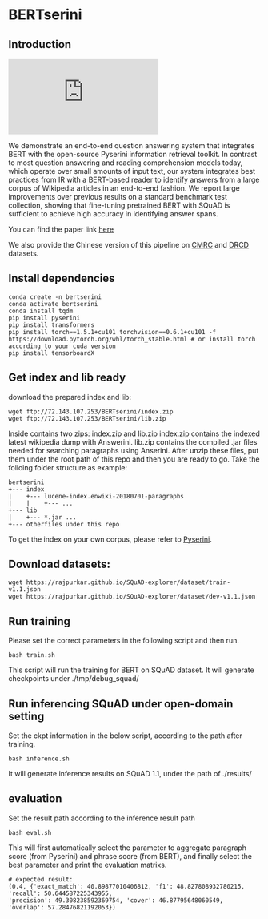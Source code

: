 # BERTserini

## Introduction

![Image of BERTserini](https://rsvp-ai/bertserini/pipeline.pdf)

We demonstrate an end-to-end question answering system that integrates BERT with the open-source Pyserini information retrieval toolkit. In contrast to most question answering and reading comprehension models today, which operate over small amounts of input text, our system integrates best practices from IR with a BERT-based reader to identify answers from a large corpus of Wikipedia articles in an end-to-end fashion. We report large improvements over previous results on a standard benchmark test collection, showing that fine-tuning pretrained BERT with SQuAD is sufficient to achieve high accuracy in identifying answer spans.

You can find the paper link [here](https://www.aclweb.org/anthology/N19-4013/)

We also provide the Chinese version of this pipeline on [CMRC](https://github.com/ymcui/cmrc2018) and [DRCD](https://github.com/DRCKnowledgeTeam/DRCD) datasets.

## Install dependencies

```
conda create -n bertserini
conda activate bertserini
conda install tqdm
pip install pyserini
pip install transformers 
pip install torch==1.5.1+cu101 torchvision==0.6.1+cu101 -f https://download.pytorch.org/whl/torch_stable.html # or install torch according to your cuda version
pip install tensorboardX
```

## Get index and lib ready

download the prepared index and lib:
```
wget ftp://72.143.107.253/BERTserini/index.zip
wget ftp://72.143.107.253/BERTserini/lib.zip
````
Inside contains two zips: index.zip and lib.zip
index.zip contains the indexed latest wikipedia dump with Answerini.
lib.zip contains the compiled .jar files needed for searching paragraphs using Anserini.
After unzip these files, put them under the root path of this repo and then you are ready to go.
Take the folloing folder structure as example:
```
bertserini
+--- index
|    +--- lucene-index.enwiki-20180701-paragraphs
|    |    +--- ...
+--- lib
|    +--- *.jar ...
+--- otherfiles under this repo
```

To get the index on your own corpus, please refer to [Pyserini](https://github.com/castorini/pyserini).

## Download datasets:

```
wget https://rajpurkar.github.io/SQuAD-explorer/dataset/train-v1.1.json
wget https://rajpurkar.github.io/SQuAD-explorer/dataset/dev-v1.1.json
```

## Run training
Please set the correct parameters in the following script and then run.
```
bash train.sh
```
This script will run the training for BERT on SQuAD dataset.
It will generate checkpoints under ./tmp/debug_squad/

## Run inferencing SQuAD under open-domain setting
Set the ckpt information in the below script, according to the path after training.
```
bash inference.sh
```
It will generate inference results on SQuAD 1.1, under the path of ./results/

## evaluation
Set the result path according to the inference result path
```
bash eval.sh
```
This will first automatically select the parameter to aggregate paragraph score (from Pyserini) and phrase score (from BERT), and finally select the best parameter and print the evaluation matrixs.
```
# expected result:
(0.4, {'exact_match': 40.89877010406812, 'f1': 48.827808932780215, 'recall': 50.644587225343955, 
'precision': 49.308238592369754, 'cover': 46.87795648060549, 'overlap': 57.28476821192053})
```
